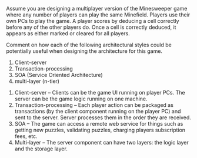 <panel header="{{ icon_Q_A }} Comment on how to use architecture styles in Minesweeper.">
<question type="text">

Assume you are designing a multiplayer version of the Minesweeper game where any number of players can play the same Minefield. Players use their own PCs to play the game. A player scores by deducing a cell correctly before any of the other players do. Once a cell is correctly deduced, it appears as either marked or cleared for all players.

Comment on how each of the following architectural styles could be potentially useful when designing the architecture for this game.

1. Client-server
2. Transaction-processing
3. SOA (Service Oriented Architecture)
4. multi-layer (n-tier)

<div slot="answer">

1. Client-server – Clients can be the game UI running on player PCs. The server can be the game logic running on one machine.
2. Transaction-processing – Each player action can be packaged as transactions (by the client component running on the player PC) and sent to the server. Server processes them in the order they are received.
3. SOA – The game can access a remote web service for things such as getting new puzzles, validating puzzles, charging players subscription fees, etc.
4. Multi-layer – The server component can have two layers: the logic layer and the storage layer.

<pic src="{{baseUrl}}/architecture/architecturalStyles/more/usingStyles/images/minesweeperExample.png" height="300" />
<p/>

</div>
</question>
</panel>

